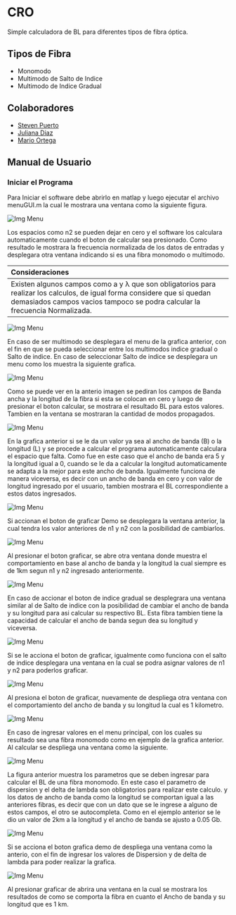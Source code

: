 # CRO #
Simple calculadora de BL para diferentes tipos de fibra óptica.

## Tipos de Fibra ##
- Monomodo
- Multimodo de Salto de Indice
- Multimodo de Indice Gradual

## Colaboradores ##
- [Steven Puerto](https://github.com/stevenn2012)
- [Juliana Diaz](https://github.com/julidr)
- [Mario Ortega](https://github.com/bellyoz)

## Manual de Usuario ##

### Iniciar el Programa ###

Para Iniciar el software debe abrirlo en matlap y luego ejecutar el archivo menuGUI.m
la cual le mostrara una ventana como la siguiente figura.

![Img Menu](/imgreadme/menugui.PNG)

Los espacios como n2 se pueden dejar en cero y el software los calculara automaticamente
cuando el boton de calcular sea presionado. Como resultado le mostrara la frecuencia normalizada
de los datos de entradas y desplegara otra ventana indicando si es una fibra monomodo o multimodo.

  | Consideraciones |
  |:-------|
  | Existen algunos campos como a y λ que son obligatorios para realizar los calculos, de igual forma considere que si quedan demasiados campos vacios tampoco se podra calcular la frecuencia Normalizada. |

![Img Menu](/imgreadme/menuMultimodo.PNG)

En caso de ser multimodo se desplegara el menu de la grafica anterior, con el fin en que se pueda seleccionar entre los multimodos
indice gradual o Salto de indice. En caso de seleccionar Salto de indice se desplegara un menu como los muestra la siguiente grafica.

![Img Menu](/imgreadme/saltodeindice.PNG)

Como se puede ver en la anterio imagen se pediran los campos de Banda ancha y la longitud de la fibra si esta se colocan en cero y luego de 
presionar el boton calcular, se mostrara el resultado BL para estos valores. Tambien en la ventana se mostraran la cantidad de modos propagados.

![Img Menu](/imgreadme/saltodeindice2.PNG)

En la grafica anterior si se le da un valor ya sea al ancho de banda (B) o la longitud (L) y se procede a calcular el programa automaticamente
calculara el espacio que falta. Como fue en este caso que el ancho de banda era 5 y la longitud igual a 0, cuando se le da a calcular la longitud
automaticamente se adapta a la mejor para este ancho de banda. Igualmente funciona de manera viceversa, es decir con un ancho de banda en cero y con valor de longitud ingresado por el usuario,
tambien mostrara el BL correspondiente a estos datos ingresados.

![Img Menu](/imgreadme/saltodeindice3.PNG)

Si accionan el boton de graficar Demo se desplegara la ventana anterior, la cual tendra los valor anteriores de n1 y n2 con la posibilidad de cambiarlos.

![Img Menu](/imgreadme/saltodeindice4.PNG)

Al presionar el boton graficar, se abre otra ventana donde muestra el comportamiento en base al ancho de banda y la longitud la cual siempre es de 1km segun n1 y n2 ingresado anteriormente.

![Img Menu](/imgreadme/indicegradual1.PNG)

En caso de accionar el boton de indice gradual se desplegrara una ventana similar al de Salto de indice con la posibilidad de cambiar el ancho de banda y su longitud para asi calcular su respectivo BL.
Esta fibra tambien tiene la capacidad de calcular el ancho de banda segun dea su longitud y viceversa.

![Img Menu](/imgreadme/indicegradual2.PNG)

Si se le acciona el boton de graficar, igualmente como funciona con el salto de indice desplegara una ventana en la cual se podra asignar valores de n1 y n2 para poderlos graficar.

![Img Menu](/imgreadme/indicegradual3.PNG)

Al presiona el boton de graficar, nuevamente de despliega otra ventana con el comportamiento del ancho de banda y su longitud la cual es 1 kilometro.

![Img Menu](/imgreadme/menuguimono.PNG)

En caso de ingresar valores en el menu principal, con los cuales su resultado sea una fibra monomodo como en ejemplo de la grafica anterior. Al calcular se despliega una ventana como la siguiente.

![Img Menu](/imgreadme/monomodo1.PNG)

La figura anterior muestra los parametros que se deben ingresar para calcular el BL de una fibra monomodo. En este caso el parametro de dispersion y el delta de lambda son obligatorios para realizar este calculo.
y los datos de ancho de banda como la longitud se comportan igual a las anteriores fibras, es decir que con un dato que se le ingrese a alguno de estos campos, el otro se autocompleta. Como en el ejemplo anterior se le dio un valor de 2km a la longitud y el ancho de banda  se ajusto a 0.05 Gb. 

![Img Menu](/imgreadme/monomodo2.PNG)

Si se acciona el boton grafica demo de despliega una ventana como la anterio, con el fin de ingresar los valores de Dispersion y de delta de lambda para poder realizar la grafica.

![Img Menu](/imgreadme/monomodo3.PNG)

Al presionar graficar de abrira una ventana en la cual se mostrara los resultados de como se comporta la fibra en cuanto el Ancho de banda y su longitud que es 1 km.